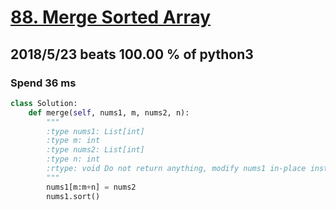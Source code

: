 # [88. Merge Sorted Array](https://leetcode.com/problems/merge-sorted-array/description/)

## 2018/5/23 beats 100.00 % of python3
### Spend 36 ms
```python
class Solution:
    def merge(self, nums1, m, nums2, n):
        """
        :type nums1: List[int]
        :type m: int
        :type nums2: List[int]
        :type n: int
        :rtype: void Do not return anything, modify nums1 in-place instead.
        """
        nums1[m:m+n] = nums2
        nums1.sort()
```
